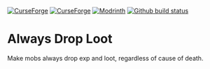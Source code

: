 <!---freshmark shields
links = [];
if ('{{curseForgeId}}' && '{{curseForgeSlug}}') {
  links.push(
    link(
      image('CurseForge', 'https://cf.way2muchnoise.eu/{{curseForgeId}}.svg'),
      'https://www.curseforge.com/minecraft/mc-mods/{{curseForgeSlug}}'
    ),
    link(
      image('CurseForge', 'https://cf.way2muchnoise.eu/versions/{{curseForgeId}}.svg'),
      'https://www.curseforge.com/minecraft/mc-mods/{{curseForgeSlug}}'
    )
  );
}
if ('{{modrinthId}}' && '{{modrinthSlug}}') {
  links.push(
    link(
      image('Modrinth', 'https://img.shields.io/modrinth/dt/{{modrinthId}}?label=Modrinth'),
      'https://modrinth.com/mod/{{modrinthSlug}}'
    )
  );
}
if ('{{githubRepo}}') {
  links.push(
    link(
      image('Github build status', 'https://github.com/{{githubRepo}}/actions/workflows/build.yml/badge.svg'),
      'https://github.com/{{githubRepo}}/actions/workflows/build.yml'
    )
  )
}
output = links.join('\n');
-->

[![CurseForge](https://cf.way2muchnoise.eu/317548.svg)](https://www.curseforge.com/minecraft/mc-mods/always-drop-loot)
[![CurseForge](https://cf.way2muchnoise.eu/versions/317548.svg)](https://www.curseforge.com/minecraft/mc-mods/always-drop-loot)
[![Modrinth](https://img.shields.io/modrinth/dt/UZD6Ttu3?label=Modrinth)](https://modrinth.com/mod/always-drop-loot)
[![Github build status](https://github.com/sargunv/always-drop-loot/actions/workflows/build.yml/badge.svg)](https://github.com/sargunv/always-drop-loot/actions/workflows/build.yml)

<!---freshmark /shields -->

# Always Drop Loot

Make mobs always drop exp and loot, regardless of cause of death.
